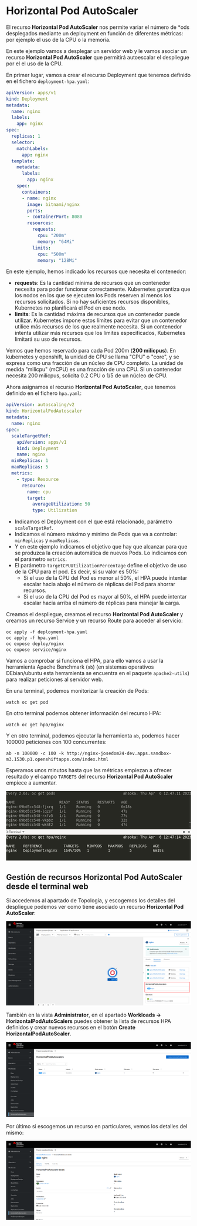 # Horizontal Pod AutoScaler

El recurso **Horizontal Pod AutoScaler** nos permite variar el número de *ods desplegados mediante un deployment en función de diferentes métricas: por ejemplo el uso de la CPU o la memoria.

En este ejemplo vamos a desplegar un servidor web y le vamos asociar un recurso **Horizontal Pod AutoScaler** que permitirá autoescalar el despliegue por el el uso de la CPU.

En primer lugar, vamos a crear el recurso Deployment que tenemos definido en el fichero `deployment-hpa.yaml`:

```yaml
apiVersion: apps/v1
kind: Deployment
metadata:
  name: nginx
  labels:
    app: nginx
spec:
  replicas: 1
  selector:
    matchLabels:
      app: nginx
  template:
    metadata:
      labels:
        app: nginx
    spec:
      containers:
      - name: nginx
        image: bitnami/nginx
        ports:
        - containerPort: 8080
        resources:
          requests:
            cpu: "200m"
            memory: "64Mi"
          limits:
            cpu: "500m"
            memory: "128Mi"
```

En este ejemplo, hemos indicado los recursos que necesita el contenedor:

* **requests**: Es la cantidad mínima de recursos que un contenedor necesita para poder funcionar correctamente. Kubernetes garantiza que los nodos en los que se ejecuten los Pods reserven al menos los recursos solicitados. Si no hay suficientes recursos disponibles, Kubernetes no planificará el Pod en ese nodo.
* **limits**: Es la cantidad máxima de recursos que un contenedor puede utilizar. Kubernetes impone estos límites para evitar que un contenedor utilice más recursos de los que realmente necesita. Si un contenedor intenta utilizar más recursos que los límites especificados, Kubernetes limitará su uso de recursos.

Vemos que hemos reservado para cada Pod 200m (**200 milicpus**). En kubernetes y openshift, la unidad de CPU se llama "CPU" o "core", y se expresa como una fracción de un núcleo de CPU completo.  La unidad de medida "milicpu" (mCPU) es una fracción de una CPU. Si un contenedor necesita 200 milicpus, solicita 0.2 CPU o 1/5 de un núcleo de CPU. 

Ahora asignamos el recurso **Horizontal Pod AutoScaler**, que tenemos definido en el fichero `hpa.yaml`:

```yaml
apiVersion: autoscaling/v2
kind: HorizontalPodAutoscaler
metadata:
  name: nginx
spec:
  scaleTargetRef:
    apiVersion: apps/v1
    kind: Deployment
    name: nginx
  minReplicas: 1
  maxReplicas: 5
  metrics:
    - type: Resource
      resource:
        name: cpu
        target:
          averageUtilization: 50
          type: Utilization
```

* Indicamos el Deployment con el que está relacionado, parámetro `scaleTargetRef`.
* Indicamos el número máximo y mínimo de Pods que va a controlar: `minReplicas` y `maxReplicas`.
* Y en este ejemplo indicamos el objetivo que hay que alcanzar para que se produzca la creación automática de nuevos Pods. Lo indicamos con el parámetro `metrics`.
* El parámetro `targetCPUUtilizationPercentage` define el objetivo de uso de la CPU para el pod. Es decir, si su valor es 50%:
    * Si el uso de la CPU del Pod es menor al 50%, el HPA puede intentar escalar hacia abajo el número de réplicas del Pod para ahorrar recursos. 
    * Si el uso de la CPU del Pod es mayor al 50%, el HPA puede intentar escalar hacia arriba el número de réplicas para manejar la carga.

Creamos el despliegue, creamos el recurso **Horizontal Pod AutoScaler** y creamos un recurso Service y un recurso Route para acceder al servicio:

    oc apply -f deployment-hpa.yaml
    oc apply -f hpa.yaml
    oc expose deploy/nginx
    oc expose service/nginx

Vamos a comprobar si funciona el HPA, para ello vamos a usar la herramienta Apache Benchmark (`ab`) (en sistemas operativos DEbian/ubuntu esta herramienta se encuentra en el paquete `apache2-utils`) para realizar peticiones al servidor web. 

En una terminal, podemos monitorizar la creación de Pods:

    watch oc get pod

En otro terminal podemos obtener información del recurso HPA:

    watch oc get hpa/nginx

Y en otro terminal, podemos ejecutar la herramienta `ab`, podemos hacer 100000 peticiones con 100 concurrentes:

    ab -n 100000 -c 100 -k http://nginx-josedom24-dev.apps.sandbox-m3.1530.p1.openshiftapps.com/index.html

Esperamos unos minutos hasta que las métricas empiezan a ofrecer resultado y el campo `TARGETS` del recurso **Horizontal Pod AutoScaler** empiece a aumentar. 

![hpa](img/hpa1.png)


## Gestión de recursos Horizontal Pod AutoScaler desde el terminal web

Si accedemos al apartado de Topología, y escogemos los detalles del despliegue podemos ver como tiene asociado un recurso **Horizontal Pod AutoScaler**:

![hpa](img/hpa2.png)

También en la vista **Administrator**, en el apartado **Workloads -> HorizontalPodAutoScalers** puedes obtener la lista de recursos HPA definidos y crear nuevos recursos en el botón **Create HorizontalPodAutoScaler**.

![hpa](img/hpa3.png)

Por último si escogemos un recurso en particulares, vemos los detalles del mismo:

![hpa](img/hpa4.png)